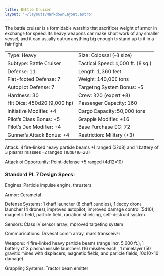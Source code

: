 ```yaml
---
title: Battle Cruiser
layout: '~/layouts/MarkdownLayout.astro'
---
```

The battle cruiser is a formidable warship that sacrifices weight of armor in
exchange for speed. Its heavy weapons can make short work of any smaller
vessel, and it can usually outrun anything big enough to stand up to it in a
fair fight.


<table> <tr> <td> Type: Heavy </td> <td> Size: Colossal (–8 size) </td> </tr> <tr class="shaded"> <td> Subtype: Battle Cruiser </td> <td> Tactical Speed: 4,000 ft. (8 sq.) </td> </tr> <tr> <td> Defense: 11 </td> <td> Length: 1,360 feet </td> </tr> <tr class="shaded"> <td> Flat-footed Defense: 7 </td> <td> Weight: 140,000 tons </td> </tr> <tr> <td> Autopilot Defense: 7 </td> <td> Targeting System Bonus: +5 </td> </tr> <tr class="shaded"> <td> Hardness: 30 </td> <td> Crew: 320 (expert +8) </td> </tr> <tr> <td> Hit Dice: 450d20 (9,000 hp) </td> <td> Passenger Capacity: 160 </td> </tr> <tr class="shaded"> <td> Initiative Modifier: +4 </td> <td> Cargo Capacity: 50,000 tons </td> </tr> <tr> <td> Pilot’s Class Bonus: +5 </td> <td> Grapple Modifier: +16 </td> </tr> <tr class="shaded"> <td> Pilot’s Dex Modifier: +4 </td> <td> Base Purchase DC: 72 </td> </tr> <tr> <td> Gunner’s Attack Bonus: +4 </td> <td> Restriction: Military (+3) </td> </tr> </table>



Attack: 4 fire-linked heavy particle beams +1 ranged (32d8) and 1 battery of 3
plasma missiles –2 ranged (18d8/18–20)

Attack of Opportunity: Point-defense +5 ranged (4d12×10)

###  Standard PL 7 Design Specs:

Engines: Particle impulse engine, thrusters

Armor: Cerametal

Defense Systems: 1 chaff launcher (8 chaff bundles), 1 decoy drone launcher (4
drones), improved autopilot, improved damage control (5d10), magnetic field,
particle field, radiation shielding, self-destruct system

Sensors: Class IV sensor array, improved targeting system

Communications: Drivesat comm array, mass transceiver

Weapons: 4 fire-linked heavy particle beams (range incr. 5,000 ft.), 1 battery
of 3 plasma missile launchers (16 missiles each), 1 minelayer (50 gravitic
mines with displacers, magnetic fields, and particle fields; 10d10×10 damage)

Grappling Systems: Tractor beam emitter

